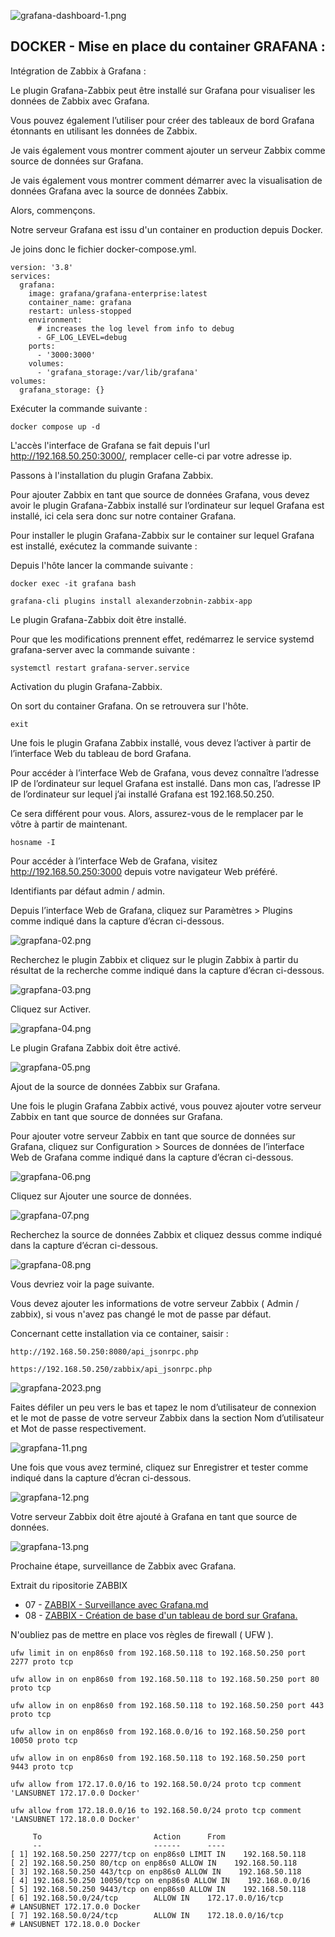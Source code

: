 ![grafana-dashboard-1.png](./images/grafana-dashboard-1.png)

## DOCKER - Mise en place du container GRAFANA :

Intégration de Zabbix à Grafana :

Le plugin Grafana-Zabbix peut être installé sur Grafana pour visualiser les données de Zabbix avec Grafana.

Vous pouvez également l’utiliser pour créer des tableaux de bord Grafana étonnants en utilisant les données de Zabbix.

Je vais également vous montrer comment ajouter un serveur Zabbix comme source de données sur Grafana.

Je vais également vous montrer comment démarrer avec la visualisation de données Grafana avec la source de données Zabbix.

Alors, commençons.

Notre serveur Grafana est issu d'un container en production depuis Docker.

Je joins donc le fichier docker-compose.yml.
```
version: '3.8'
services:
  grafana:
    image: grafana/grafana-enterprise:latest
    container_name: grafana
    restart: unless-stopped
    environment:
      # increases the log level from info to debug
      - GF_LOG_LEVEL=debug
    ports:
      - '3000:3000'
    volumes:
      - 'grafana_storage:/var/lib/grafana'
volumes:
  grafana_storage: {}
```
Exécuter la commande suivante :
```
docker compose up -d
```
L'accès l'interface de Grafana se fait depuis l'url http://192.168.50.250:3000/, remplacer celle-ci par votre adresse ip.

Passons à l'installation du plugin Grafana Zabbix.

Pour ajouter Zabbix en tant que source de données Grafana, vous devez avoir le plugin Grafana-Zabbix installé sur l’ordinateur sur lequel Grafana est installé, ici cela sera donc sur notre container Grafana.

Pour installer le plugin Grafana-Zabbix sur le container sur lequel Grafana est installé, exécutez la commande suivante :

Depuis l'hôte lancer la commande suivante :
```
docker exec -it grafana bash
```
```
grafana-cli plugins install alexanderzobnin-zabbix-app     
```
Le plugin Grafana-Zabbix doit être installé.

Pour que les modifications prennent effet, redémarrez le service systemd grafana-server avec la commande suivante :
```
systemctl restart grafana-server.service
```
Activation du plugin Grafana-Zabbix.

On sort du container Grafana. On se retrouvera sur l'hôte.
```
exit
```
Une fois le plugin Grafana Zabbix installé, vous devez l’activer à partir de l’interface Web du tableau de bord Grafana.

Pour accéder à l’interface Web de Grafana, vous devez connaître l’adresse IP de l’ordinateur sur lequel Grafana est installé. Dans mon cas, l’adresse IP de l’ordinateur sur lequel j’ai installé Grafana est 192.168.50.250.

Ce sera différent pour vous. Alors, assurez-vous de le remplacer par le vôtre à partir de maintenant.
```
hosname -I
```
Pour accéder à l’interface Web de Grafana, visitez http://192.168.50.250:3000 depuis votre navigateur Web préféré.

Identifiants par défaut admin / admin.

Depuis l’interface Web de Grafana, cliquez sur Paramètres > Plugins comme indiqué dans la capture d’écran ci-dessous.

![grapfana-02.png](./images/grafana-02.png)

Recherchez le plugin Zabbix et cliquez sur le plugin Zabbix à partir du résultat de la recherche comme indiqué dans la capture d’écran ci-dessous.

![grapfana-03.png](./images/grafana-03.png)

Cliquez sur Activer.

![grapfana-04.png](./images/grafana-04.png)

Le plugin Grafana Zabbix doit être activé.

![grapfana-05.png](./images/grafana-05.png)

Ajout de la source de données Zabbix sur Grafana.

Une fois le plugin Grafana Zabbix activé, vous pouvez ajouter votre serveur Zabbix en tant que source de données sur Grafana.

Pour ajouter votre serveur Zabbix en tant que source de données sur Grafana, cliquez sur Configuration > Sources de données de l’interface Web de Grafana comme indiqué dans la capture d’écran ci-dessous.

![grapfana-06.png](./images/grafana-06.png)

Cliquez sur Ajouter une source de données.

![grapfana-07.png](./images/grafana-07.png)

Recherchez la source de données Zabbix et cliquez dessus comme indiqué dans la capture d’écran ci-dessous.

![grapfana-08.png](./images/grafana-08.png)

Vous devriez voir la page suivante.

Vous devez ajouter les informations de votre serveur Zabbix ( Admin / zabbix), si vous n'avez pas changé le mot de passe par défaut.

Concernant cette installation via ce container, saisir : 
```
http://192.168.50.250:8080/api_jsonrpc.php
```
```
https://192.168.50.250/zabbix/api_jsonrpc.php
```
![grapfana-2023.png](./images/grafana-2023.png)

Faites défiler un peu vers le bas et tapez le nom d’utilisateur de connexion et le mot de passe de votre serveur Zabbix dans la section Nom d’utilisateur et Mot de passe respectivement.

![grapfana-11.png](./images/grafana-11.png)

Une fois que vous avez terminé, cliquez sur Enregistrer et tester comme indiqué dans la capture d’écran ci-dessous.

![grapfana-12.png](./images/grafana-12.png)

Votre serveur Zabbix doit être ajouté à Grafana en tant que source de données.

![grapfana-13.png](./images/grafana-13.png)

Prochaine étape, surveillance de Zabbix avec Grafana.

Extrait du ripositorie ZABBIX

- 07 - [ZABBIX - Surveillance avec Grafana.md](https://github.com/0xCyberLiTech/Zabbix/blob/main/ZABBIX-Surveillance-avec-Grafana.md)
- 08 - [ZABBIX - Création de base d'un tableau de bord sur Grafana.](https://github.com/0xCyberLiTech/Zabbix/blob/main/ZABBIX-Cr%C3%A9ation-de-base-d-un-tableau-de-bord-Grafana.md)

N'oubliez pas de mettre en place vos règles de firewall ( UFW ).
```
ufw limit in on enp86s0 from 192.168.50.118 to 192.168.50.250 port 2277 proto tcp
```
```
ufw allow in on enp86s0 from 192.168.50.118 to 192.168.50.250 port 80 proto tcp
```
```
ufw allow in on enp86s0 from 192.168.50.118 to 192.168.50.250 port 443 proto tcp
```
```
ufw allow in on enp86s0 from 192.168.0.0/16 to 192.168.50.250 port 10050 proto tcp
```
```
ufw allow in on enp86s0 from 192.168.50.118 to 192.168.50.250 port 9443 proto tcp
```
```
ufw allow from 172.17.0.0/16 to 192.168.50.0/24 proto tcp comment 'LANSUBNET 172.17.0.0 Docker'
```
```
ufw allow from 172.18.0.0/16 to 192.168.50.0/24 proto tcp comment 'LANSUBNET 172.18.0.0 Docker'
```
```
     To                         Action      From
     --                         ------      ----
[ 1] 192.168.50.250 2277/tcp on enp86s0 LIMIT IN    192.168.50.118
[ 2] 192.168.50.250 80/tcp on enp86s0 ALLOW IN    192.168.50.118
[ 3] 192.168.50.250 443/tcp on enp86s0 ALLOW IN    192.168.50.118
[ 4] 192.168.50.250 10050/tcp on enp86s0 ALLOW IN    192.168.0.0/16
[ 5] 192.168.50.250 9443/tcp on enp86s0 ALLOW IN    192.168.50.118
[ 6] 192.168.50.0/24/tcp        ALLOW IN    172.17.0.0/16/tcp          # LANSUBNET 172.17.0.0 Docker
[ 7] 192.168.50.0/24/tcp        ALLOW IN    172.18.0.0/16/tcp          # LANSUBNET 172.18.0.0 Docker
```
